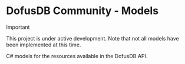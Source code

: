 ﻿# DofusDB Community - Models

> [!IMPORTANT]
> This project is under active development. Note that not all models have been implemented at this time.

C# models for the resources available in the DofusDB API.